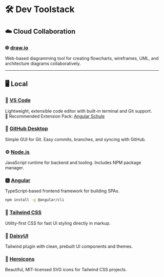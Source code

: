 # 🛠️ Dev Toolstack

## ☁️ Cloud Collaboration

### 🌐 [draw.io](https://www.drawio.com/)  
Web-based diagramming tool for creating flowcharts, wireframes, UML, and architecture diagrams collaboratively.

---

## 🖥️ Local

### 📝 [VS Code](https://code.visualstudio.com/)  
Lightweight, extensible code editor with built-in terminal and Git support.  
🔌 Recommended Extension Pack: [Angular Schule](https://marketplace.visualstudio.com/items?itemName=angular-schule.angular-schule-extension-pack)

### 🐙 [GitHub Desktop](https://desktop.github.com/)  
Simple GUI for Git. Easy commits, branches, and syncing with GitHub.

### ⚙️ [Node.js](https://nodejs.org/)  
JavaScript runtime for backend and tooling. Includes NPM package manager.

### 🅰️ [Angular](https://angular.io/)  
TypeScript-based frontend framework for building SPAs.
```bash
npm install -g @angular/cli
```

### 🎨 [Tailwind CSS](https://tailwindcss.com/)  
Utility-first CSS for fast UI styling directly in markup.

### 🌼 [DaisyUI](https://daisyui.com/)  
Tailwind plugin with clean, prebuilt UI components and themes.

### 🧩 [Heroicons](https://heroicons.com/)  
Beautiful, MIT-licensed SVG icons for Tailwind CSS projects.  
